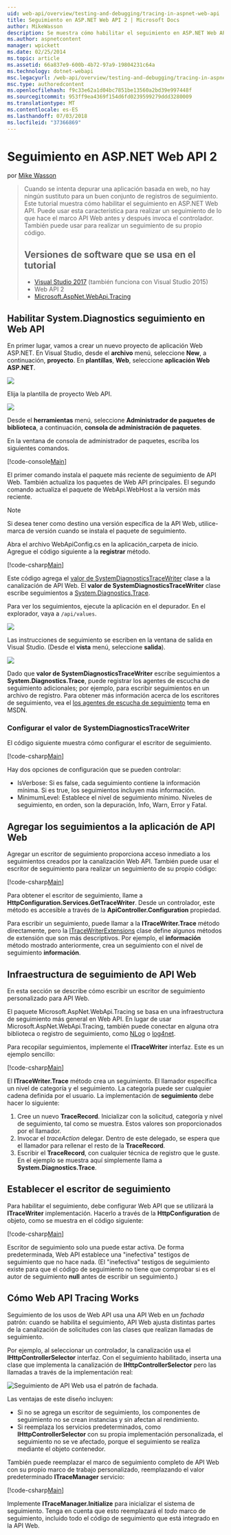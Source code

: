 ```yaml
---
uid: web-api/overview/testing-and-debugging/tracing-in-aspnet-web-api
title: Seguimiento en ASP.NET Web API 2 | Microsoft Docs
author: MikeWasson
description: Se muestra cómo habilitar el seguimiento en ASP.NET Web API.
ms.author: aspnetcontent
manager: wpickett
ms.date: 02/25/2014
ms.topic: article
ms.assetid: 66a837e9-600b-4b72-97a9-19804231c64a
ms.technology: dotnet-webapi
msc.legacyurl: /web-api/overview/testing-and-debugging/tracing-in-aspnet-web-api
msc.type: authoredcontent
ms.openlocfilehash: f9c33e62a1d04bc7851be13560a2bd39e997448f
ms.sourcegitcommit: 953ff9ea4369f154d6fd0239599279ddd3280009
ms.translationtype: MT
ms.contentlocale: es-ES
ms.lasthandoff: 07/03/2018
ms.locfileid: "37366869"
---
```

<a name="tracing-in-aspnet-web-api-2"></a>Seguimiento en ASP.NET Web API 2
====================
por [Mike Wasson](https://github.com/MikeWasson)

> Cuando se intenta depurar una aplicación basada en web, no hay ningún sustituto para un buen conjunto de registros de seguimiento. Este tutorial muestra cómo habilitar el seguimiento en ASP.NET Web API. Puede usar esta característica para realizar un seguimiento de lo que hace el marco API Web antes y después invoca el controlador. También puede usar para realizar un seguimiento de su propio código.
> 
> ## <a name="software-versions-used-in-the-tutorial"></a>Versiones de software que se usa en el tutorial
> 
> 
> - [Visual Studio 2017](https://www.visualstudio.com/downloads/) (también funciona con Visual Studio 2015)
> - Web API 2
> - [Microsoft.AspNet.WebApi.Tracing](http://www.nuget.org/packages/Microsoft.AspNet.WebApi.Tracing)


## <a name="enable-systemdiagnostics-tracing-in-web-api"></a>Habilitar System.Diagnostics seguimiento en Web API

En primer lugar, vamos a crear un nuevo proyecto de aplicación Web ASP.NET. En Visual Studio, desde el **archivo** menú, seleccione **New**, a continuación, **proyecto**. En **plantillas**, **Web**, seleccione **aplicación Web ASP.NET**.

[![](tracing-in-aspnet-web-api/_static/image2.png)](tracing-in-aspnet-web-api/_static/image1.png)

Elija la plantilla de proyecto Web API.

[![](tracing-in-aspnet-web-api/_static/image4.png)](tracing-in-aspnet-web-api/_static/image3.png)

Desde el **herramientas** menú, seleccione **Administrador de paquetes de biblioteca**, a continuación, **consola de administración de paquetes**.

En la ventana de consola de administrador de paquetes, escriba los siguientes comandos.

[!code-console[Main](tracing-in-aspnet-web-api/samples/sample1.cmd)]

El primer comando instala el paquete más reciente de seguimiento de API Web. También actualiza los paquetes de Web API principales. El segundo comando actualiza el paquete de WebApi.WebHost a la versión más reciente.

> [!NOTE]
> Si desea tener como destino una versión específica de la API Web, utilice-marca de versión cuando se instala el paquete de seguimiento.


Abra el archivo WebApiConfig.cs en la aplicación\_carpeta de inicio. Agregue el código siguiente a la **registrar** método.

[!code-csharp[Main](tracing-in-aspnet-web-api/samples/sample2.cs?highlight=6)]

Este código agrega el [valor de SystemDiagnosticsTraceWriter](https://msdn.microsoft.com/library/system.web.http.tracing.systemdiagnosticstracewriter.aspx) clase a la canalización de API Web. El **valor de SystemDiagnosticsTraceWriter** clase escribe seguimientos a [System.Diagnostics.Trace](https://msdn.microsoft.com/library/system.diagnostics.trace).

Para ver los seguimientos, ejecute la aplicación en el depurador. En el explorador, vaya a `/api/values`.

![](tracing-in-aspnet-web-api/_static/image5.png)

Las instrucciones de seguimiento se escriben en la ventana de salida en Visual Studio. (Desde el **vista** menú, seleccione **salida**).

[![](tracing-in-aspnet-web-api/_static/image7.png)](tracing-in-aspnet-web-api/_static/image6.png)

Dado que **valor de SystemDiagnosticsTraceWriter** escribe seguimientos a **System.Diagnostics.Trace**, puede registrar los agentes de escucha de seguimiento adicionales; por ejemplo, para escribir seguimientos en un archivo de registro. Para obtener más información acerca de los escritores de seguimiento, vea el [los agentes de escucha de seguimiento](https://msdn.microsoft.com/library/4y5y10s7.aspx) tema en MSDN.

### <a name="configuring-systemdiagnosticstracewriter"></a>Configurar el valor de SystemDiagnosticsTraceWriter

El código siguiente muestra cómo configurar el escritor de seguimiento.

[!code-csharp[Main](tracing-in-aspnet-web-api/samples/sample3.cs)]

Hay dos opciones de configuración que se pueden controlar:

- IsVerbose: Si es false, cada seguimiento contiene la información mínima. Si es true, los seguimientos incluyen más información.
- MinimumLevel: Establece el nivel de seguimiento mínimo. Niveles de seguimiento, en orden, son la depuración, Info, Warn, Error y Fatal.

## <a name="adding-traces-to-your-web-api-application"></a>Agregar los seguimientos a la aplicación de API Web

Agregar un escritor de seguimiento proporciona acceso inmediato a los seguimientos creados por la canalización Web API. También puede usar el escritor de seguimiento para realizar un seguimiento de su propio código:

[!code-csharp[Main](tracing-in-aspnet-web-api/samples/sample4.cs)]

Para obtener el escritor de seguimiento, llame a **HttpConfiguration.Services.GetTraceWriter**. Desde un controlador, este método es accesible a través de la **ApiController.Configuration** propiedad.

Para escribir un seguimiento, puede llamar a la **ITraceWriter.Trace** método directamente, pero la [ITraceWriterExtensions](https://msdn.microsoft.com/library/system.web.http.tracing.itracewriterextensions.aspx) clase define algunos métodos de extensión que son más descriptivos. Por ejemplo, el **información** método mostrado anteriormente, crea un seguimiento con el nivel de seguimiento **información**.

## <a name="web-api-tracing-infrastructure"></a>Infraestructura de seguimiento de API Web

En esta sección se describe cómo escribir un escritor de seguimiento personalizado para API Web.

El paquete Microsoft.AspNet.WebApi.Tracing se basa en una infraestructura de seguimiento más general en Web API. En lugar de usar Microsoft.AspNet.WebApi.Tracing, también puede conectar en alguna otra biblioteca o registro de seguimiento, como [NLog](http://nlog-project.org/) o [log4net](http://logging.apache.org/log4net/).

Para recopilar seguimientos, implemente el **ITraceWriter** interfaz. Este es un ejemplo sencillo:

[!code-csharp[Main](tracing-in-aspnet-web-api/samples/sample5.cs)]

El **ITraceWriter.Trace** método crea un seguimiento. El llamador especifica un nivel de categoría y el seguimiento. La categoría puede ser cualquier cadena definida por el usuario. La implementación de **seguimiento** debe hacer lo siguiente:

1. Cree un nuevo **TraceRecord**. Inicializar con la solicitud, categoría y nivel de seguimiento, tal como se muestra. Estos valores son proporcionados por el llamador.
2. Invocar el *traceAction* delegar. Dentro de este delegado, se espera que el llamador para rellenar el resto de la **TraceRecord**.
3. Escribir el **TraceRecord**, con cualquier técnica de registro que le guste. En el ejemplo se muestra aquí simplemente llama a **System.Diagnostics.Trace**.

## <a name="setting-the-trace-writer"></a>Establecer el escritor de seguimiento

Para habilitar el seguimiento, debe configurar Web API que se utilizará la **ITraceWriter** implementación. Hacerlo a través de la **HttpConfiguration** de objeto, como se muestra en el código siguiente:

[!code-csharp[Main](tracing-in-aspnet-web-api/samples/sample6.cs)]

Escritor de seguimiento solo una puede estar activa. De forma predeterminada, Web API establece una &quot;inefectiva&quot; testigos de seguimiento que no hace nada. (El &quot;inefectiva&quot; testigos de seguimiento existe para que el código de seguimiento no tiene que comprobar si es el autor de seguimiento **null** antes de escribir un seguimiento.)

## <a name="how-web-api-tracing-works"></a>Cómo Web API Tracing Works

Seguimiento de los usos de Web API usa una API Web en un *fachada* patrón: cuando se habilita el seguimiento, API Web ajusta distintas partes de la canalización de solicitudes con las clases que realizan llamadas de seguimiento.

Por ejemplo, al seleccionar un controlador, la canalización usa el **IHttpControllerSelector** interfaz. Con el seguimiento habilitado, inserta una clase que implementa la canalización de **IHttpControllerSelector** pero las llamadas a través de la implementación real:

![Seguimiento de API Web usa el patrón de fachada.](tracing-in-aspnet-web-api/_static/image8.png)

Las ventajas de este diseño incluyen:

- Si no se agrega un escritor de seguimiento, los componentes de seguimiento no se crean instancias y sin afectan al rendimiento.
- Si reemplaza los servicios predeterminados, como **IHttpControllerSelector** con su propia implementación personalizada, el seguimiento no se ve afectado, porque el seguimiento se realiza mediante el objeto contenedor.

También puede reemplazar el marco de seguimiento completo de API Web con su propio marco de trabajo personalizado, reemplazando el valor predeterminado **ITraceManager** servicio:

[!code-csharp[Main](tracing-in-aspnet-web-api/samples/sample7.cs)]

Implemente **ITraceManager.Initialize** para inicializar el sistema de seguimiento. Tenga en cuenta que esto reemplazará el *todo* marco de seguimiento, incluido todo el código de seguimiento que está integrado en la API Web.
